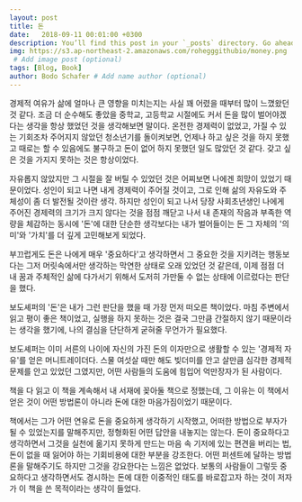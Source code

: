```yaml
---
layout: post
title: 돈
date:   2018-09-11 00:01:00 +0300
description: You’ll find this post in your `_posts` directory. Go ahead and edit it and re-build the site to see your changes. # Add post description (optional)
img: https://s3.ap-northeast-2.amazonaws.com/rohegggithubio/money.png
 # Add image post (optional)
tags: [Blog, Book]
author: Bodo Schafer # Add name author (optional)
---
```

경제적 여유가 삶에 얼마나 큰 영향을 미치는지는 사실 꽤 어렸을 때부터 많이 느꼈왔던 것 같다. 조금 더 순수해도 좋았을 중학교, 고등학교 시절에도 커서 돈을 많이 벌어야겠다는 생각을 항상 했었던 것을 생각해보면 말이다. 온전한 경제력이 없었고, 가질 수 있는 기회조차 주어지지 않았던 청소년기를 돌이켜보면, 언제나 하고 싶은 것을 하지 못했고 때로는 할 수 있음에도 불구하고 돈이 없어 하지 못했던 일도 많았던 것 같다. 갖고 싶은 것을 가지지 못하는 것은 항상이었다. 

자유롭지 않았지만 그 시절을 잘 버틸 수 있었던 것은 어찌보면 나에겐 희망이 있었기 때문이었다. 성인이 되고 나면 내게 경제력이 주어질 것이고, 그로 인해 삶의 자유도와 주체성이 좀 더 발전될 것이란 생각. 하지만 성인이 되고 나서 당장 사회초년생인 나에게 주어진 경제력의 크기가 크지 않다는 것을 점점 깨닫고 나서 내 존재의 작음과 부족한 역량을 체감하는 동시에 '돈'에 대한 단순한 생각보다는 내가 벌어들이는 돈 그 자체의 '의미'와 '가치'를 더 깊게 고민해보게 되었다. 

부끄럽게도 돈은 나에게 매우 '중요하다'고 생각하면서 그 중요한 것을 지키려는 행동보다는 그저 머릿속에서만 생각하는 막연한 상태로 오래 있었던 것 같은데, 이제 점점 더 내 꿈과 주체적인 삶에 다가서기 위해서 도저히 가만둘 수 없는 상태에 이르렀다는 판단을 했다. 

보도셰퍼의 '돈'은 내가 그런 판단을 했을 때 가장 먼저 떠오른 책이었다. 마침 주변에서 읽고 평이 좋은 책이었고, 실행을 하지 못하는 것은 결국 그만큼 간절하지 않기 때문이라는 생각을 했기에, 나의 결심을 단단하게 굳혀줄 무언가가 필요했다. 

보도셰퍼는 이미 서른의 나이에 자신의 가진 돈의 이자만으로 생활할 수 있는 '경제적 자유'를 얻은 머니트레이더다. 스물 여섯살 때만 해도 빚더미를 안고 살만큼 심각한 경제적 문제를 안고 있었던 그였지만, 어떤 사람들의 도움에 힘입어 억만장자가 된 사람이다. 

책을 다 읽고 이 책을 계속해서 내 서재에 꽂아둘 책으로 정했는데, 그 이유는 이 책에서 얻은 것이 어떤 방법론이 아니라 돈에 대한 마음가짐이었기 때문이다. 

책에서는 그가 어떤 연유로 돈을 중요하게 생각하기 시작했고, 어떠한 방법으로 부자가 될 수 있었는지를 말해주지만, 정형화된 어떤 답안을 내놓지는 않는다. 돈이 중요하다고 생각하면서 그것을 실천에 옮기지 못하게 만드는 마음 속 기저에 있는 편견을 버리는 법, 돈이 없을 때 잃어야 하는 기회비용에 대한 부분을 강조한다. 어떤 퍼센트에 달하는 방법론을 말해주기도 하지만 그것을 강요한다는 느낌은 없었다. 보통의 사람들이 그렇듯 중요하다고 생각하면서도 경시하는 돈에 대한 이중적인 태도를 바로잡고자 하는 것이 저자가 이 책을 쓴 목적이라는 생각이 들었다. 









 